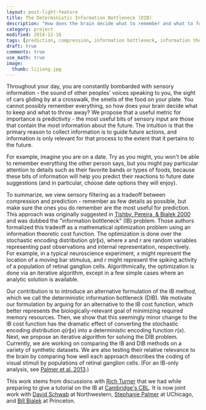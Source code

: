 ```yaml
---
layout: post-light-feature
title: The Deterministic Information Bottleneck (DIB)
description: "How does the brain decide what to remember and what to forget?"
category: project
modified: 2014-12-16
tags: [prediction, compression, information bottleneck, information theory, machine learning, memory, learning, projects]
draft: true
comments: true
use_math: true
image:
  thumb: lijiang.jpg
---
```

Throughout your day, you are constantly bombarded with sensory information - the sound of other peoples' voices speaking to you, the sight of cars gliding by at a crosswalk, the smells of the food on your plate. You cannot possibly remember everything, so how does your brain decide what to keep and what to throw away? We propose that a useful metric for importance is predictivity - the most useful bits of sensory input are those that contain the most information about the future. The intuition is that the primary reason to collect information is to guide future actions, and information is only relevant for that process to the extent that it pertains to the future.

For example, imagine you are on a date. Try as you might, you won't be able to remember everything the other person says, but you might pay particular attention to details such as their favorite bands or types of foods, because these bits of information will help you predict their reactions to future date suggestions (and in particular, choose date options they will enjoy).

To summarize, we view sensory filtering as a tradeoff between compression and prediction - remember as few details as possible, but make sure the ones you do remember are the most useful for prediction. This approach was originally suggested in [Tishby, Pereira, & Bialek 2000](http://www.cs.huji.ac.il/labs/learning/Papers/allerton.pdf) and was dubbed the "information bottleneck" (IB) problem. Those authors formalized this tradeoff as a mathematical optimization problem using an information theoretic cost function. The optimization is done over the stochastic encoding distribution $q(r\|x)$, where $x$ and $r$ are random variables representing past observations and internal representation, respectively. For example, in a typical neuroscience experiment, $x$ might represent the location of a moving bar stimulus, and $r$ might represent the spiking activity of a population of retinal ganglion cells. Algorithmically, the optimization is done via an iterative algorithm, except in a few simple cases where an analytic solution is available.

Our contribution is to introduce an alternative formulation of the IB method, which we call the deterministic information bottleneck (DIB). We motivate our formulation by arguing for an alternative to the IB cost function, which better represents the biologically-relevant goal of minimizing required memory resources. Then, we show that this seemingly minor change to the IB cost function has the dramatic effect of converting the stochastic encoding distribution $q(r\|x)$ into a deterministic encoding function $r(x)$. Next, we propose an iterative algorithm for solving the DIB problem. Currently, we are working on comparing the IB and DIB methods on a variety of synthetic datasets. We are also testing their relative relevance to the brain by comparing how well each approach describes the coding of visual stimuli by populations of retinal ganglion cells. (For an IB-only analysis, see [Palmer et al. 2013](http://arxiv.org/abs/1307.0225).)

This work stems from discussions with [Rich Turner](http://cbl.eng.cam.ac.uk/Public/Turner/WebHome) that we had while preparing to give a tutorial on the IB at [Cambridge's CBL](http://cbl.eng.cam.ac.uk/Public/WebHome). It is now joint work with [David Schwab](http://www.physics.northwestern.edu/people/personalpages/DavidSchwab.html) at Northwestern, [Stephanie Palmer](http://pondside.uchicago.edu/oba/faculty/palmer_s.html) at UChicago, and [Bill Bialek](http://www.princeton.edu/~wbialek/wbialek.html) at Princeton.